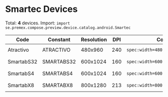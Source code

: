 # Smartec Devices

Total: **4** devices. Import: `import se.premex.compose.preview.device.catalog.android.Smartec`

| Code | Constant | Resolution | DPI | Compose Spec | Preview Usage |
|------|----------|------------|-----|-------------|---------------|
| Atractivo | ATRACTIVO | 480x960 | 240 | `spec:width=480px,height=960px,dpi=240` | `@Preview(device = Smartec.ATRACTIVO)` |
| SmartabS32 | SMARTABS32 | 600x1024 | 160 | `spec:width=600px,height=1024px,dpi=160` | `@Preview(device = Smartec.SMARTABS32)` |
| SmartabS4 | SMARTABS4 | 600x1024 | 160 | `spec:width=600px,height=1024px,dpi=160` | `@Preview(device = Smartec.SMARTABS4)` |
| SmartabX8 | SMARTABX8 | 800x1280 | 213 | `spec:width=800px,height=1280px,dpi=213` | `@Preview(device = Smartec.SMARTABX8)` |

<!-- Generated automatically. Do not edit manually. -->
